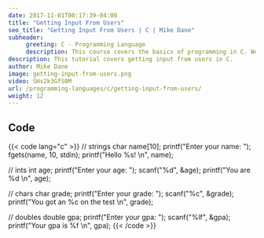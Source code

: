 ```yaml
---
date: 2017-11-01T00:17:39-04:00
title: "Getting Input From Users"
seo_title: "Getting Input From Users | C | Mike Dane"
subheader:
     greeting: C - Programming Language
     description: This course covers the basics of programming in C. Work your way through the videos and we'll teach you everything you need to know to start your programming journey!
description: This tutorial covers getting input from users in C.
author: Mike Dane
image: getting-input-from-users.png
video: SHs2k3GfS0M
url: /programming-languages/c/getting-input-from-users/
weight: 12
---
```


## Code

{{< code lang="c" >}}
// strings
char name[10];
printf("Enter your name: ");
fgets(name, 10, stdin);
printf("Hello %s! \n", name);

// ints
int age;
printf("Enter your age: ");
scanf("%d", &age);
printf("You are %d \n", age);

// chars
char grade;
printf("Enter your grade: ");
scanf("%c", &grade);
printf("You got an %c on the test \n", grade);

// doubles
double gpa;
printf("Enter your gpa: ");
scanf("%lf", &gpa);
printf("Your gpa is %f \n", gpa);
{{< /code >}}